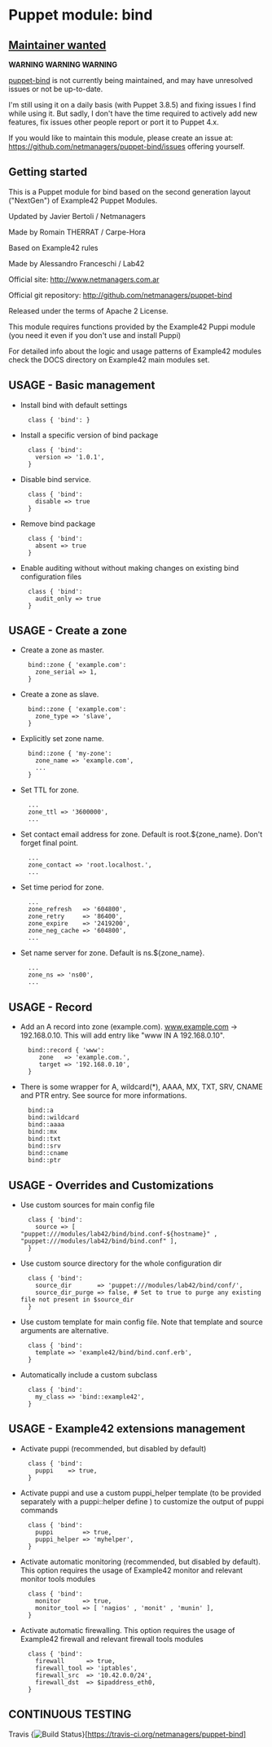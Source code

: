 # Puppet module: bind

## [Maintainer wanted](https://github.com/netmanagers/puppet-bind/issues/new)

**WARNING WARNING WARNING**

[puppet-bind](https://github.com/netmanagers/puppet-bind) is not currently being maintained, 
and may have unresolved issues or not be up-to-date. 

I'm still using it on a daily basis (with Puppet 3.8.5) and fixing issues I find
while using it. But sadly, I don't have the time required to actively add new features,
fix issues other people report or port it to Puppet 4.x.

If you would like to maintain this module,
please create an issue at: https://github.com/netmanagers/puppet-bind/issues
offering yourself.

## Getting started

This is a Puppet module for bind based on the second generation layout ("NextGen") of Example42 Puppet Modules.

Updated by Javier Bertoli / Netmanagers

Made by Romain THERRAT / Carpe-Hora

Based on Example42 rules

Made by Alessandro Franceschi / Lab42

Official site: http://www.netmanagers.com.ar

Official git repository: http://github.com/netmanagers/puppet-bind

Released under the terms of Apache 2 License.

This module requires functions provided by the Example42 Puppi module (you need it even if you don't use and install Puppi)

For detailed info about the logic and usage patterns of Example42 modules check the DOCS directory on Example42 main modules set.

## USAGE - Basic management

* Install bind with default settings

        class { 'bind': }

* Install a specific version of bind package

        class { 'bind':
          version => '1.0.1',
        }

* Disable bind service.

        class { 'bind':
          disable => true
        }

* Remove bind package

        class { 'bind':
          absent => true
        }

* Enable auditing without without making changes on existing bind configuration files

        class { 'bind':
          audit_only => true
        }

## USAGE - Create a zone

* Create a zone as master.

        bind::zone { 'example.com':
          zone_serial => 1,
        }

* Create a zone as slave.

        bind::zone { 'example.com':
          zone_type => 'slave',
        }

* Explicitly set zone name.

        bind::zone { 'my-zone':
          zone_name => 'example.com',
          ...
        }

* Set TTL for zone.

        ...
        zone_ttl => '3600000',
        ...

* Set contact email address for zone. Default is root.${zone_name}. Don't forget final point.

        ...
        zone_contact => 'root.localhost.',
        ...

* Set time period for zone.

        ...
        zone_refresh   => '604800',
        zone_retry     => '86400',
        zone_expire    => '2419200',
        zone_neg_cache => '604800',
        ...

* Set name server for zone. Default is ns.${zone_name}.

        ...
        zone_ns => 'ns00',
        ...

## USAGE - Record

* Add an A record into zone (example.com). www.example.com -> 192.168.0.10. This will add entry like "www IN A 192.168.0.10".

        bind::record { 'www':
           zone   => 'example.com.',
           target => '192.168.0.10',
        }

* There is some wrapper for A, wildcard(*), AAAA, MX, TXT, SRV, CNAME and PTR entry. See source for more informations.

        bind::a
        bind::wildcard
        bind::aaaa
        bind::mx
        bind::txt
        bind::srv
        bind::cname
        bind::ptr

## USAGE - Overrides and Customizations
* Use custom sources for main config file

        class { 'bind':
          source => [ "puppet:///modules/lab42/bind/bind.conf-${hostname}" , "puppet:///modules/lab42/bind/bind.conf" ],
        }


* Use custom source directory for the whole configuration dir

        class { 'bind':
          source_dir       => 'puppet:///modules/lab42/bind/conf/',
          source_dir_purge => false, # Set to true to purge any existing file not present in $source_dir
        }

* Use custom template for main config file. Note that template and source arguments are alternative.

        class { 'bind':
          template => 'example42/bind/bind.conf.erb',
        }

* Automatically include a custom subclass

        class { 'bind':
          my_class => 'bind::example42',
        }


## USAGE - Example42 extensions management
* Activate puppi (recommended, but disabled by default)

        class { 'bind':
          puppi    => true,
        }

* Activate puppi and use a custom puppi_helper template (to be provided separately with a puppi::helper define ) to customize the output of puppi commands

        class { 'bind':
          puppi        => true,
          puppi_helper => 'myhelper',
        }

* Activate automatic monitoring (recommended, but disabled by default). This option requires the usage of Example42 monitor and relevant monitor tools modules

        class { 'bind':
          monitor      => true,
          monitor_tool => [ 'nagios' , 'monit' , 'munin' ],
        }

* Activate automatic firewalling. This option requires the usage of Example42 firewall and relevant firewall tools modules

        class { 'bind':
          firewall      => true,
          firewall_tool => 'iptables',
          firewall_src  => '10.42.0.0/24',
          firewall_dst  => $ipaddress_eth0,
        }


## CONTINUOUS TESTING

Travis {<img src="https://travis-ci.org/netmanagers/puppet-bind.png?branch=master" alt="Build Status" />}[https://travis-ci.org/netmanagers/puppet-bind]
